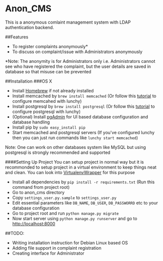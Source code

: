 # Anon_CMS

This is a anonymous comlaint management system with LDAP authentication backend. 

##Features
* To register complaints anonymously*
* To discuss on complaint/issue with Administrators anonymously

*Note: The anonymity is for Administrators only i.e. Administrators cannot see who have registered the complaint, but the user details are saved in database so that misuse can be prevented

##Installation
###OS X
* Install [Homebrew](http://brew.sh/) if not already installed
* Install memcached by `brew install memcached` (Or follow this [tutorial](http://www.rahuljiresal.com/2014/03/installing-memcached-on-mac-with-homebrew-and-lunchy/) to configure memcahed with lunchy)
* Install postgresql by `brew install postgresql` (Or follow this [tutorial](http://www.moncefbelyamani.com/how-to-install-postgresql-on-a-mac-with-homebrew-and-lunchy/) to configure postgresql with lunchy)
* (Optional) Install [pgAdmin](http://www.pgadmin.org/download/macosx.php) for UI based database configuration and database handling
* Install pip by `sudo easy_install pip`
* Start memcached and postgresql servers (If you've configured lunchy then you can just run commands like `lunchy start memcached`)

Note: One can work on other databases system like MySQL but using postgresql is strongly recommended and supported

####Setting Up Project
You can setup project in normal way but it is recommonded to setup project in a virtual environment to keep things neat and clean.
You can look into [VirtualenvWrapper](https://virtualenvwrapper.readthedocs.org/en/latest/index.html) for this purpose
* Install all dependencies by `pip install -r requirements.txt` (Run this command from project root)
* Go to anon_cms directory 
* Copy `settings_user.py.sample` to `settings_user.py`
* Edit essential parameters like `DB_NAME`, `DB_USER`, `DB_PASSWORRD` etc to your database configuration
* Go to project root and run `python manage.py migrate`
* Now start server using `python manage.py runserver` and go to [http://localhost:8000](http://localhost:8000)

##TODO:
* Writing installation instruction for Debian Linux based OS
* Adding file support in complaint registration
* Creating interface for Administrator
